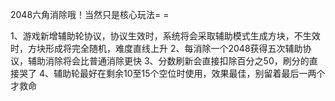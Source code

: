2048六角消除哦！当然只是核心玩法= =

1、游戏新增辅助轮协议，协议生效时，系统将会采取辅助模式生成方块，不生效时，方块形成将完全随机，难度直线上升
2、每消除一个2048获得五次辅助协议，辅助消除将会比普通消除更快
3、分数刷新会直接扣除百分之50，刷分的直接哭了
4、辅助轮最好在剩余10至15个空位时使用，效果最佳，别留着最后一两个才救命
